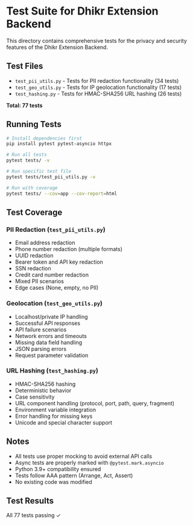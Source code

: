 # Test Suite for Dhikr Extension Backend

This directory contains comprehensive tests for the privacy and security features of the Dhikr Extension Backend.

## Test Files

- `test_pii_utils.py` - Tests for PII redaction functionality (34 tests)
- `test_geo_utils.py` - Tests for IP geolocation functionality (17 tests)  
- `test_hashing.py` - Tests for HMAC-SHA256 URL hashing (26 tests)

**Total: 77 tests**

## Running Tests

```bash
# Install dependencies first
pip install pytest pytest-asyncio httpx

# Run all tests
pytest tests/ -v

# Run specific test file
pytest tests/test_pii_utils.py -v

# Run with coverage
pytest tests/ --cov=app --cov-report=html
```

## Test Coverage

### PII Redaction (`test_pii_utils.py`)
- Email address redaction
- Phone number redaction (multiple formats)
- UUID redaction
- Bearer token and API key redaction
- SSN redaction
- Credit card number redaction
- Mixed PII scenarios
- Edge cases (None, empty, no PII)

### Geolocation (`test_geo_utils.py`)
- Localhost/private IP handling
- Successful API responses
- API failure scenarios
- Network errors and timeouts
- Missing data field handling
- JSON parsing errors
- Request parameter validation

### URL Hashing (`test_hashing.py`)
- HMAC-SHA256 hashing
- Deterministic behavior
- Case sensitivity
- URL component handling (protocol, port, path, query, fragment)
- Environment variable integration
- Error handling for missing keys
- Unicode and special character support

## Notes

- All tests use proper mocking to avoid external API calls
- Async tests are properly marked with `@pytest.mark.asyncio`
- Python 3.9+ compatibility ensured
- Tests follow AAA pattern (Arrange, Act, Assert)
- No existing code was modified

## Test Results

All 77 tests passing ✓
